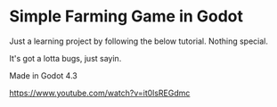 # Simple Farming Game in Godot

Just a learning project by following the below tutorial. Nothing special.

It's got a lotta bugs, just sayin.

Made in Godot 4.3

https://www.youtube.com/watch?v=it0lsREGdmc
